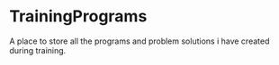 # TrainingPrograms
A place to store all the programs and problem solutions i have created during training.
